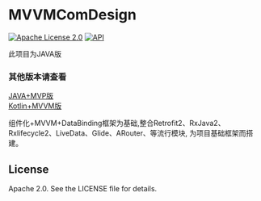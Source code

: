# MVVMComDesign

[![Apache License 2.0][1]][2]
[![API][3]][4]

此项目为JAVA版

### 其他版本请查看<br>
[JAVA+MVP版][5]<br>
[Kotlin+MVVM版][6]

组件化+MVVM+DataBinding框架为基础,整合Retrofit2、RxJava2、Rxlifecycle2、LiveData、Glide、ARouter、等流行模块,
为项目基础框架而搭建。


## License

Apache 2.0. See the LICENSE file for details.


[1]:https://img.shields.io/:license-apache-blue.svg
[2]:https://www.apache.org/licenses/LICENSE-2.0.html
[3]:https://img.shields.io/badge/API-24%2B-red.svg?style=flat
[4]:https://android-arsenal.com/api?level=24

[5]:https://github.com/SoarY/MVPComDesign
[6]:https://github.com/SoarY/MVVMComponentization

